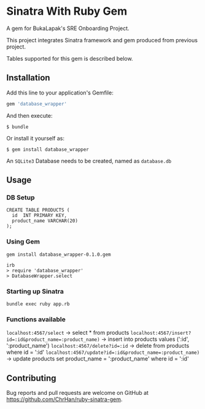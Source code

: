 # Sinatra With Ruby Gem

A gem for BukaLapak's SRE Onboarding Project.

This project integrates Sinatra framework and gem produced from previous project.

Tables supported for this gem is described below.

## Installation

Add this line to your application's Gemfile:

```ruby
gem 'database_wrapper'
```

And then execute:

    $ bundle

Or install it yourself as:

    $ gem install database_wrapper

An `SQLite3` Database needs to be created, named as `database.db` 

## Usage

### DB Setup

    CREATE TABLE PRODUCTS (
      id  INT PRIMARY KEY,
      product_name VARCHAR(20)
    );

### Using Gem

    gem install database_wrapper-0.1.0.gem

    irb
    > require 'database_wrapper'
    > DatabaseWrapper.select

### Starting up Sinatra

    bundle exec ruby app.rb

### Functions available

`localhost:4567/select` -> select * from products
`localhost:4567/insert?id=:id&product_name=:product_name)` -> insert into products values (':id', ':product_name')
`localhost:4567/delete?id=:id` -> delete from products where id = ':id'
`localhost:4567/update?id=:id&product_name=:product_name)` -> update products set product_name = ':product_name' where id = ':id'

## Contributing

Bug reports and pull requests are welcome on GitHub at https://github.com/ChrHan/ruby-sinatra-gem.

